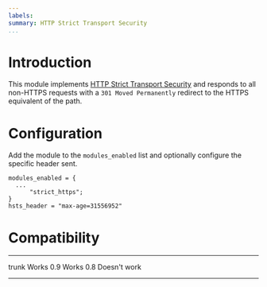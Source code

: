 ```yaml
---
labels:
summary: HTTP Strict Transport Security
...
```


Introduction
============

This module implements [HTTP Strict Transport
Security](https://tools.ietf.org/html/rfc6797) and responds to all
non-HTTPS requests with a `301 Moved Permanently` redirect to the HTTPS
equivalent of the path.

Configuration
=============

Add the module to the `modules_enabled` list and optionally configure
the specific header sent.

    modules_enabled = {
      ...
          "strict_https";
    }
    hsts_header = "max-age=31556952"

Compatibility
=============

  ------- --------------
  trunk   Works
  0.9     Works
  0.8     Doesn't work
  ------- --------------
